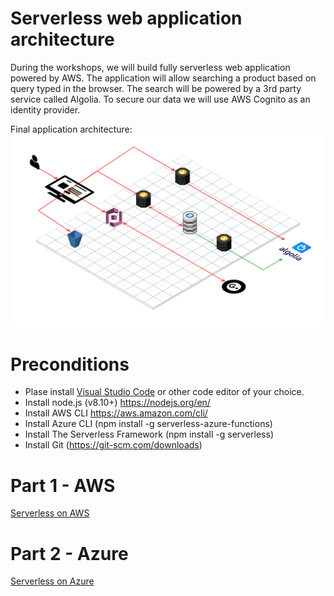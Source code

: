 # Serverless web application architecture
During the workshops, we will build fully serverless web application powered by AWS.
The application will allow searching a product based on query typed in the browser. The search will be powered by a 3rd party service called Algolia. To secure our data we will use AWS Cognito as an identity provider.

Final application architecture:
![App architecture](https://raw.githubusercontent.com/Marcin-Duszynski/IntroductionToServerless-workshops/master/doc/img/ServerlessAppArchitecture.png "Final application architecture")

# Preconditions
- Plase install [Visual Studio Code](https://code.visualstudio.com/ "Visual Studio Code") or other code editor of your choice.
- Install node.js (v8.10+) https://nodejs.org/en/
- Install AWS CLI https://aws.amazon.com/cli/
- Install Azure CLI (npm install -g serverless-azure-functions)
- Install The Serverless Framework (npm install -g serverless)
- Install Git (https://git-scm.com/downloads)


# Part 1 - AWS
[Serverless on AWS](aws.md)

# Part 2 - Azure
[Serverless on Azure](azure.md)
